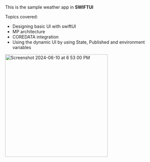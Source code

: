 This is the sample weather app in **SWIFTUI**

Topics covered:
- Designing basic UI with swiftUI
- MP architecture
- COREDATA integration
- Using the dynamic UI by using State, Published and environment variables

<img width="331" alt="Screenshot 2024-06-10 at 6 53 00 PM" src="https://github.com/ram7767/ios_sample_apps/assets/95237489/945299d7-fa57-410e-bdd4-55dec23672d6">
